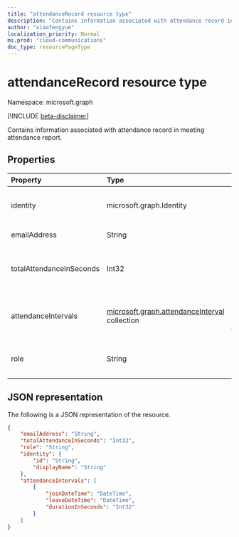 ```yaml
---
title: "attendanceRecord resource type"
description: "Contains information associated with attendance record in meeting attendance report."
author: "xiaofengyue"
localization_priority: Normal
ms.prod: "cloud-communications"
doc_type: resourcePageType
---
```


# attendanceRecord resource type

Namespace: microsoft.graph

[!INCLUDE [beta-disclaimer](../../includes/beta-disclaimer.md)]

Contains information associated with attendance record in meeting attendance report.

## Properties

| Property            | Type    | Description|
|:--------------------|:--------|:-----------|
| identity | microsoft.graph.Identity | Identifier, such as display name, etc |
| emailAddress | String | Email address |
| totalAttendanceInSeconds | Int32 | Total duration of the meetings in seconds |
| attendanceIntervals | [microsoft.graph.attendanceInterval](attendanceInterval.md) collection | List of time periods between joining and leaving |
| role | String | Role of the attendee, such as organizer |

## JSON representation

The following is a JSON representation of the resource.

<!-- {
  "blockType": "resource",
  "optionalProperties": [

  ],
  "@odata.type": "microsoft.graph.attendanceRecord"
}-->
```json
{
    "emailAddress": "String",
    "totalAttendanceInSeconds": "Int32",
    "role": "String",
    "identity": {
        "id": "String",
        "displayName": "String"
    },
    "attendanceIntervals": [
        {
            "joinDateTime": "DateTime",
            "leaveDateTime": "DateTime",
            "durationInSeconds": "Int32"
        }
    ]
}

```
